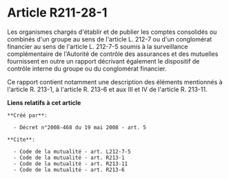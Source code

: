 # Article R211-28-1

Les organismes chargés d'établir et de publier les comptes consolidés ou combinés d'un groupe au sens de l'article L. 212-7
ou d'un conglomérat financier au sens de l'article L. 212-7-5 soumis à la surveillance complémentaire de l'Autorité de
contrôle des assurances et des mutuelles fournissent en outre un rapport décrivant également le dispositif de contrôle
interne du groupe ou du conglomérat financier. 

Ce rapport contient notamment une description des éléments mentionnés à l'article R. 213-1, à l'article R. 213-6 et aux III
et IV de l'article R. 213-11.

**Liens relatifs à cet article**

	**Créé par**:

	  - Décret n°2008-468 du 19 mai 2008 - art. 5

	**Cite**:

	  - Code de la mutualité - art. L212-7-5
	  - Code de la mutualité - art. R213-1
	  - Code de la mutualité - art. R213-11
	  - Code de la mutualité - art. R213-6
